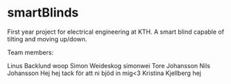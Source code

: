 # smartBlinds
First year project for electrical engineering at KTH. A smart blind capable of tilting and moving up/down.

Team members:

Linus Backlund woop
Simon Weideskog simonwei
Tore Johansson
Nils Johansson
Hej hej tack för att ni bjöd in mig<3
Kristina Kjellberg hej
